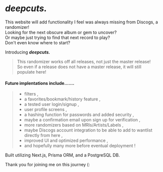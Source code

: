 # **_deepcuts._**

This website will add functionality I feel was always missing from Discogs, a randomizer!  
Looking for the next obscure album or gem to uncover?  
Or maybe just trying to find that next record to play?  
Don't even know where to start?

Introducing **_deepcuts._**

> This randomizer works off all releases, not just the master release!  
> So even if a release does not have a master release, it will still populate here!

#### Future implentations include.......

> -   filters ,
> -   a favorites/bookmark/history feature ,
> -   a tested user login/signup ,
> -   user profile screens ,
> -   a hashing function for passwords and added security ,
> -   maybe a confirmation email upon sign up for verification ,
> -   more randomizers based on MRIs/Artists/Labels ,
> -   maybe Discogs account integration to be able to add to wantlist directly from here ,
> -   improved UI and optimized performance ,
> -   and hopefully many more before eventual deployment !

Built utilizing Next.js, Prisma ORM, and a PostgreSQL DB.

Thank you for joining me on this journey (:
